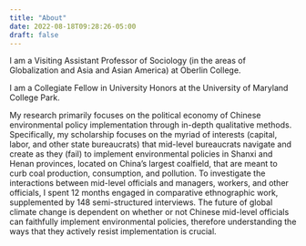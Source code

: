 ```yaml
---
title: "About"
date: 2022-08-18T09:28:26-05:00
draft: false
---
```


I am a Visiting Assistant Professor of Sociology (in the areas of Globalization and Asia and Asian America) at Oberlin College.

I am a Collegiate Fellow in University Honors at the University of Maryland College Park.

My research primarily focuses on the political economy of Chinese environmental policy implementation through in-depth qualitative methods. Specifically, my scholarship focuses on the myriad of interests (capital, labor, and other state bureaucrats) that mid-level bureaucrats navigate and create as they (fail) to implement environmental policies in Shanxi and Henan provinces, located on China’s largest coalfield, that are meant to curb coal production, consumption, and pollution. To investigate the interactions between mid-level officials and managers, workers, and other officials, I spent 12 months engaged in comparative ethnographic work, supplemented by 148 semi-structured interviews. The future of global climate change is dependent on whether or not Chinese mid-level officials can faithfully implement environmental policies, therefore understanding the ways that they actively resist implementation is crucial.
